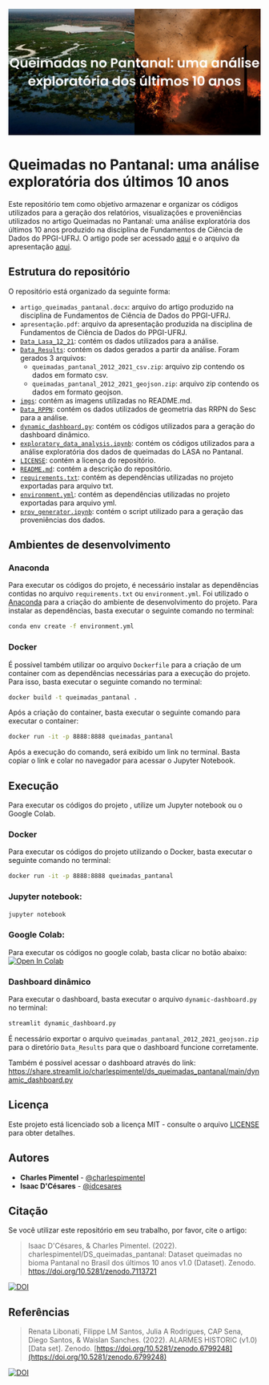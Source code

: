 ![](imgs/Queimadas%20no%20Pantanal%20uma%20an%C3%A1lise%20explorat%C3%B3ria%20dos%20%C3%BAltimos%2010%20anos.png)

# Queimadas no Pantanal: uma análise exploratória dos últimos 10 anos
Este repositório tem como objetivo armazenar e organizar os códigos utilizados para a geração dos relatórios, visualizações e proveniências utilizados no artigo Queimadas no Pantanal: uma análise exploratória dos últimos 10 anos produzido na disciplina de Fundamentos de Ciência de Dados do PPGI-UFRJ. O artigo pode ser acessado [aqui](artigo_queimadas_pantanal.docx) e o arquivo da apresentação [aqui](apresentação.pdf).

## Estrutura do repositório
O repositório está organizado da seguinte forma:
- `artigo_queimadas_pantanal.docx`: arquivo do artigo produzido na disciplina de Fundamentos de Ciência de Dados do PPGI-UFRJ.
- `apresentação.pdf`: arquivo da apresentação produzida na disciplina de Fundamentos de Ciência de Dados do PPGI-UFRJ.
- [`Data_Lasa_12_21`](Data_Lasa_12_21/): contém os dados utilizados para a análise.
- [`Data_Results`](Data_Results/): contém os dados gerados a partir da análise. Foram gerados 3 arquivos:
  - `queimadas_pantanal_2012_2021_csv.zip`: arquivo zip contendo os dados em formato csv.
  - `queimadas_pantanal_2012_2021_geojson.zip`: arquivo zip contendo os dados em formato geojson.
- [`imgs`](imgs/): contém as imagens utilizadas no README.md.
- [`Data_RPPN`](Data_RPPN/): contém os dados utilizados de geometria das RRPN do Sesc para a análise.
- [`dynamic_dashboard.py`](dynamic_dashboard/): contém os códigos utilizados para a geração do dashboard dinâmico.
- [`exploratory_data_analysis.ipynb`](exploratory_data_analysis.ipynb): contém os códigos utilizados para a análise exploratória dos dados de queimadas do LASA no Pantanal.
- [`LICENSE`](LICENSE): contém a licença do repositório.
- [`README.md`](README.md): contém a descrição do repositório.
- [`requirements.txt`](requirements.txt): contém as dependências utilizadas no projeto exportadas para arquivo txt.
- [`environment.yml`](environment.yml): contém as dependências utilizadas no projeto exportadas para arquivo yml.
- [`prov_generator.ipynb`](prov_generator.ipynb): contém o script utilizado para a geração das proveniências dos dados.

## Ambientes de desenvolvimento

### Anaconda
Para executar os códigos do projeto, é necessário instalar as dependências contidas no arquivo `requirements.txt` ou `environment.yml`. Foi utilizado o [Anaconda](https://www.anaconda.com/products/distribution) para a criação do ambiente de desenvolvimento do projeto. Para instalar as dependências, basta executar o seguinte comando no terminal:
```bash
conda env create -f environment.yml
```

### Docker
É possível também utilizar oo arquivo `Dockerfile` para a criação de um container com as dependências necessárias para a execução do projeto. Para isso, basta executar o seguinte comando no terminal:
```bash
docker build -t queimadas_pantanal .
```
Após a criação do container, basta executar o seguinte comando para executar o container:
```bash
docker run -it -p 8888:8888 queimadas_pantanal
```
Após a execução do comando, será exibido um link no terminal. Basta copiar o link e colar no navegador para acessar o Jupyter Notebook.

## Execução
Para executar os códigos do projeto , utilize um Jupyter notebook ou o Google Colab. 

### Docker
Para executar os códigos do projeto utilizando o Docker, basta executar o seguinte comando no terminal:
```bash
docker run -it -p 8888:8888 queimadas_pantanal
```

### Jupyter notebook:
```bash
jupyter notebook
```
### Google Colab:
Para executar os códigos no google colab, basta clicar no botão abaixo:
[![Open In Colab](https://colab.research.google.com/assets/colab-badge.svg)](https://colab.research.google.com/github/charlespimentel/DS_queimadas_pantanal/blob/main/exploratory_data_analysis.ipynb)

### Dashboard dinâmico
Para executar o dashboard, basta executar o arquivo `dynamic-dashboard.py` no terminal:
```bash
streamlit dynamic_dashboard.py
```
É necessário exportar  o arquivo `queimadas_pantanal_2012_2021_geojson.zip` para o diretório `Data_Results` para que o dashboard funcione corretamente.

Também é possível acessar o dashboard através do link: https://share.streamlit.io/charlespimentel/ds_queimadas_pantanal/main/dynamic_dashboard.py

## Licença
Este projeto está licenciado sob a licença MIT - consulte o arquivo [LICENSE](LICENSE) para obter detalhes.

## Autores
- **Charles Pimentel** - [@charlespimentel](https://github.com/charlespimentel)
- **Isaac D'Césares** - [@idcesares](https://github.com/idcesares)

## Citação
Se você utilizar este repositório em seu trabalho, por favor, cite o artigo:

>Isaac D'Césares, & Charles Pimentel. (2022). charlespimentel/DS_queimadas_pantanal: Dataset queimadas no bioma Pantanal no Brasil dos últimos 10 anos v1.0 (Dataset). Zenodo. https://doi.org/10.5281/zenodo.7113721

[![DOI](https://zenodo.org/badge/DOI/10.5281/zenodo.7113721.svg)](https://doi.org/10.5281/zenodo.7113721)

## Referências
>Renata Libonati, Filippe LM Santos, Julia A Rodrigues, CAP Sena, Diego Santos, & Waislan Sanches. (2022). ALARMES HISTORIC (v1.0) [Data set]. Zenodo. [https://doi.org/10.5281/zenodo.6799248](https://doi.org/10.5281/zenodo.6799248)

[![DOI](https://zenodo.org/badge/DOI/10.5281/zenodo.6799248.svg)](https://doi.org/10.5281/zenodo.6799248)